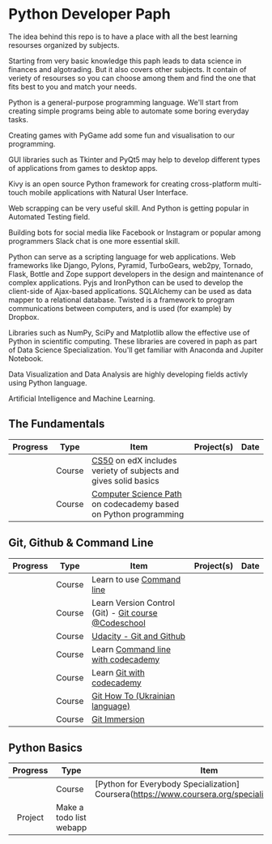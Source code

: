 # Python Developer Paph

The idea behind this repo is to have a place with all the best learning resourses organized by subjects.

Starting from very basic knowledge this paph leads to data science in finances and algotrading. But it also covers other subjects. It contain of veriety of resourses so you can choose among them and find the one that fits best to you and match your needs. 

Python is a general-purpose programming language. We'll start from creating simple programs being able to automate some boring everyday tasks. 

Creating games with PyGame add some fun and visualisation to our programming.

GUI libraries such as Tkinter and PyQt5 may help to develop different types of applications from games to desktop apps. 

Kivy is an open source Python framework for creating cross-platform multi-touch mobile applications with Natural User Interface.

Web scrapping can be very useful skill. And Python is getting popular in Automated Testing field.

Building bots for social media like Facebook or Instagram or popular among programmers Slack chat is one more essential skill.

Python can serve as a scripting language for web applications.  Web frameworks like Django, Pylons, Pyramid, TurboGears, web2py, Tornado, Flask, Bottle and Zope support developers in the design and maintenance of complex applications. Pyjs and IronPython can be used to develop the client-side of Ajax-based applications. SQLAlchemy can be used as data mapper to a relational database. Twisted is a framework to program communications between computers, and is used (for example) by Dropbox.

Libraries such as NumPy, SciPy and Matplotlib allow the effective use of Python in scientific computing. These libraries are covered in paph as part of Data Science Specialization. You'll get familiar with Anaconda and Jupiter Notebook.

Data Visualization and Data Analysis are highly developing fields activly using Python language.

Artificial Intelligence and Machine Learning.

## The Fundamentals

| Progress | Type | Item | Project(s) | Date |
| :------: | ------ | ------ | ------------ | :-------: |
|  | Course | [CS50](https://courses.edx.org/courses/course-v1%3AHarvardX%2BCS50%2BX/)  on edX includes veriety of subjects and gives solid basics |  ||
|  | Course | [Computer Science Path](https://courses.edx.org/courses/course-v1%3AHarvardX%2BCS50%2BX/)  on codecademy based on Python programming |  ||

## Git, Github & Command Line
| Progress | Type | Item | Project(s) | Date |
| :------: | ------ | ------ | ------------ | :-------: |
|  | Course | Learn to use [Command line](https://commandlinepoweruser.com/)|  ||
|  | Course | Learn Version Control (Git) - [Git course @Codeschool](https://try.github.io/levels/1/challenges/1) |   |    |
|  | Course | [Udacity - Git and Github](https://in.udacity.com/course/how-to-use-git-and-github--ud775) |   |    |
|  | Course | Learn [Command line with codecademy](https://www.codecademy.com/learn/learn-the-command-line)|  ||
|  | Course | Learn [Git with codecademy](https://www.codecademy.com/learn/learn-git)|  ||
|  | Course | [Git How To (Ukrainian language)](https://githowto.com/uk)|  ||
|  | Course | [Git Immersion](http://gitimmersion.com/)|  ||

## Python Basics
| Progress | Type | Item | Project(s) | Date |
| :------: | ------ | ------ | ------------ | :-------: |
|  | Course | [Python for Everybody Specialization] Coursera(https://www.coursera.org/specializations/python)|  ||
| Project | Make a todo list webapp |   |    |
